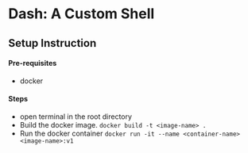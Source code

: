 # Dash: A Custom Shell

## Setup Instruction
#### Pre-requisites
- docker

#### Steps
- open terminal in the root directory
- Build the docker image. `docker build -t <image-name> .`
- Run the docker container `docker run -it --name <container-name> <image-name>:v1`